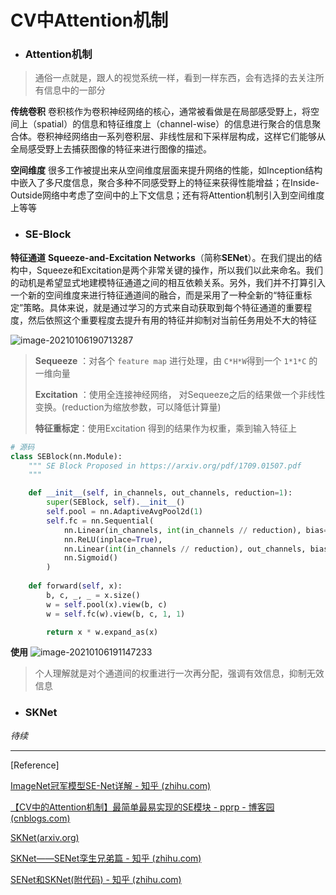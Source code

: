 # CV中Attention机制

- ### Attention机制

> 通俗一点就是，跟人的视觉系统一样，看到一样东西，会有选择的去关注所有信息中的一部分

**传统卷积**
卷积核作为卷积神经网络的核心，通常被看做是在局部感受野上，将空间上（spatial）的信息和特征维度上（channel-wise）的信息进行聚合的信息聚合体。卷积神经网络由一系列卷积层、非线性层和下采样层构成，这样它们能够从全局感受野上去捕获图像的特征来进行图像的描述。

**空间维度**
很多工作被提出来从空间维度层面来提升网络的性能，如Inception结构中嵌入了多尺度信息，聚合多种不同感受野上的特征来获得性能增益；在Inside-Outside网络中考虑了空间中的上下文信息；还有将Attention机制引入到空间维度上等等

- ### SE-Block

**特征通道**
**Squeeze-and-Excitation Networks**（简称**SENet**）。在我们提出的结构中，Squeeze和Excitation是两个非常关键的操作，所以我们以此来命名。我们的动机是希望显式地建模特征通道之间的相互依赖关系。另外，我们并不打算引入一个新的空间维度来进行特征通道间的融合，而是采用了一种全新的“特征重标定”策略。具体来说，就是通过学习的方式来自动获取到每个特征通道的重要程度，然后依照这个重要程度去提升有用的特征并抑制对当前任务用处不大的特征

![image-20210106190713287](https://cdn.jsdelivr.net/gh/lblbk/picgo/work/20210106190713.png)

> **Sequeeze** ：对各个 `feature map` 进行处理，由 `C*H*W`得到一个 `1*1*C` 的一维向量
>
> **Excitation** ：使用全连接神经网络， 对Sequeeze之后的结果做一个非线性变换。(reduction为缩放参数，可以降低计算量)
>
> **特征重标定**：使用Excitation 得到的结果作为权重，乘到输入特征上

```python
# 源码
class SEBlock(nn.Module):
    """ SE Block Proposed in https://arxiv.org/pdf/1709.01507.pdf 
    """

    def __init__(self, in_channels, out_channels, reduction=1):
        super(SEBlock, self).__init__()
        self.pool = nn.AdaptiveAvgPool2d(1)
        self.fc = nn.Sequential(
            nn.Linear(in_channels, int(in_channels // reduction), bias=False),
            nn.ReLU(inplace=True),
            nn.Linear(int(in_channels // reduction), out_channels, bias=False),
            nn.Sigmoid()
        )
    
    def forward(self, x):
        b, c, _, _ = x.size()
        w = self.pool(x).view(b, c)
        w = self.fc(w).view(b, c, 1, 1)

        return x * w.expand_as(x)
```

**使用**
![image-20210106191147233](https://cdn.jsdelivr.net/gh/lblbk/picgo/work/20210106191147.png)

> 个人理解就是对个通道间的权重进行一次再分配，强调有效信息，抑制无效信息

- ### SKNet

*待续*

***

[Reference]

[ImageNet冠军模型SE-Net详解 - 知乎 (zhihu.com)](https://zhuanlan.zhihu.com/p/32733549)

[【CV中的Attention机制】最简单最易实现的SE模块 - pprp - 博客园 (cnblogs.com)](https://www.cnblogs.com/pprp/p/12128520.html)

[SKNet(arxiv.org)](https://arxiv.org/pdf/1903.06586.pdf)

[SKNet——SENet孪生兄弟篇 - 知乎 (zhihu.com)](https://zhuanlan.zhihu.com/p/59690223)

[SENet和SKNet(附代码) - 知乎 (zhihu.com)](https://zhuanlan.zhihu.com/p/76033612)